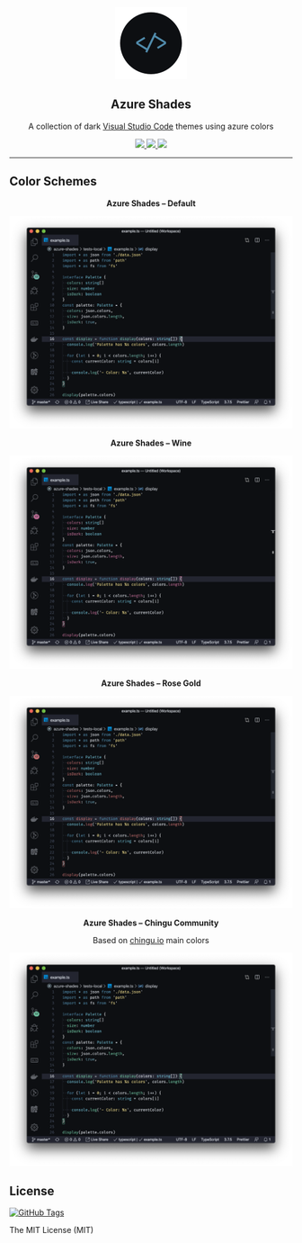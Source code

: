 <p align="center">
  <img src="https://raw.githubusercontent.com/eddyw/azure-shades-vscode-theme/master/assets/extension-marketplace-icon.png"/>
</p>
<h2 align="center">
  Azure Shades
</h2>
<p align="center">
  A collection of dark <a href="https://code.visualstudio.com/" target="_blank">Visual Studio Code</a> themes using azure colors
</p>
<p align="center">
  <a href="https://github.com/eddyw/azure-shades-vscode-theme" target="_blank">
    <img src="https://img.shields.io/badge/version-v0.0.3-508AAA?logo=github" />
  </a>
  <a href="https://marketplace.visualstudio.com/items?itemName=eddyw.azure-shades" target="_blank">
    <img src="https://img.shields.io/badge/Extension%20Marketplace-v0.0.3-508AAA?logo=visual-studio-code" />
  </a>
  <a href="https://marketplace.visualstudio.com/items?itemName=eddyw.azure-shades" target="_blank">
    <img src="https://img.shields.io/badge/Semantic%20Highlighting%20Support-Yes-508AAA?logo=visual-studio-code" />
  </a>
</p>
<hr />

## Color Schemes

<p align="center">
  <b>Azure Shades – Default</b>
</p>
<p align="center">
  <a href="https://github.com/eddyw/azure-shades-vscode-theme" target="_blank">
    <img src="https://raw.githubusercontent.com/eddyw/azure-shades-vscode-theme/master/assets/theme-default.png" />
  </a>
</p>

<p align="center">
  <b>Azure Shades – Wine</b>
</p>
<p align="center">
  <a href="https://github.com/eddyw/azure-shades-vscode-theme" target="_blank">
    <img src="https://raw.githubusercontent.com/eddyw/azure-shades-vscode-theme/master/assets/theme-wine.png" />
  </a>
</p>

<p align="center">
  <b>Azure Shades – Rose Gold</b>
</p>
<p align="center">
  <a href="https://github.com/eddyw/azure-shades-vscode-theme" target="_blank">
    <img src="https://raw.githubusercontent.com/eddyw/azure-shades-vscode-theme/master/assets/theme-rose.png" />
  </a>
</p>

<p align="center">
  <b>Azure Shades – Chingu Community</b>
</p>
<p align="center">
  Based on <a href="https://www.chingu.io/" target="_blank">chingu.io</a> main colors
</p>
<p align="center">
  <a href="https://github.com/eddyw/azure-shades-vscode-theme" target="_blank">
    <img src="https://raw.githubusercontent.com/eddyw/azure-shades-vscode-theme/master/assets/theme-chingu.png" />
  </a>
</p>

## License

[![GitHub Tags](https://img.shields.io/badge/license-MIT-6AB0A3)
](https://github.com/eddyw/azure-shades-vscode-theme)

The MIT License (MIT)
